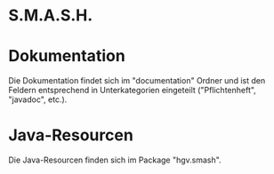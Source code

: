# S.M.A.S.H.

# Dokumentation
Die Dokumentation findet sich im "documentation" Ordner und ist den Feldern entsprechend in Unterkategorien eingeteilt ("Pflichtenheft", "javadoc", etc.).

# Java-Resourcen
Die Java-Resourcen finden sich im Package "hgv.smash".

